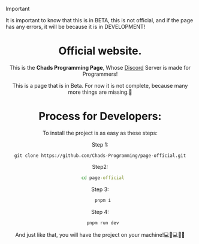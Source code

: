 > [!IMPORTANT]
> It is important to know that this is in BETA, this is not official, and if the page has any errors, it will be because it is in DEVELOPMENT!

<center>

# Official website.

This is the <b>Chads Programming Page</b>, Whose <a href="https://discord.com/invite/XXh3NhsZ">Discord</a> Server is made for Programmers!

This is a page that is in Beta. For now it is not complete, because many more things are missing.🚀


# Process for Developers:

To install the project is as easy as these steps:

Step 1:

```git
git clone https://github.com/Chads-Programming/page-official.git
```

Step2:

```cmd
  cd page-official
```

Step 3:

```cmd
  pnpm i
```

Step 4:
```cmd
  pnpm run dev
```

And just like that, you will have the project on your machine!💻🚀💻🚀✨



</center>
